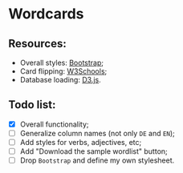 # Wordcards

## Resources:
- Overall styles: [Bootstrap](https://getbootstrap.com/);
- Card flipping: [W3Schools](https://www.w3schools.com/howto/howto_css_flip_card.asp);
- Database loading: [D3.js](https://d3js.org/).

## Todo list:

- [x] Overall functionality;
- [ ] Generalize column names (not only `DE` and `EN`);
- [ ] Add styles for verbs, adjectives, etc;
- [ ] Add "Download the sample wordlist" button;
- [ ] Drop `Bootstrap` and define my own stylesheet.

